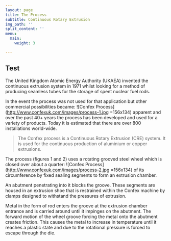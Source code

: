 ```yaml
---
layout: page
title: The Process
subtitle: Continuous Rotary Extrusion
img_path: ''
split_content: ''
menu:
  main:
    weight: 3

---
```

## Test

The United Kingdom Atomic Energy Authority (UKAEA) invented the continuous extrusion system in 1971 whilst looking for a method of producing seamless tubes for the storage of spent nuclear fuel rods.

In the event the process was not used for that application but other commercial possibilities became: ![Confex Process](http://www.confexuk.com/images/process-1.jpg =156x134) apparent and over the past 40+ years the process has been developed and used for a variety of products. Today it is estimated that there are over 800 installations world-wide.

> The Confex process is a Continuous Rotary Extrusion (CRE) system. It is used for the continuous production of aluminium or copper extrusions.

The process (figures 1 and 2) uses a rotating grooved steel wheel which is closed over about a quarter: ![Confex Process](http://www.confexuk.com/images/process-2.jpg =156x134) of its circumference by fixed sealing segments to form an extrusion chamber.

An abutment penetrating into it blocks the groove. These segments are housed in an extrusion shoe that is restrained within the Confex machine by clamps designed to withstand the pressures of extrusion.

Metal in the form of rod enters the groove at the extrusion chamber entrance and is carried around until it impinges on the abutment. The forward motion of the wheel groove forcing the metal onto the abutment creates friction. This causes the metal to increase in temperature until it reaches a plastic state and due to the rotational pressure is forced to escape through the die.